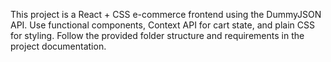 <!-- Use this file to provide workspace-specific custom instructions to Copilot. For more details, visit https://code.visualstudio.com/docs/copilot/copilot-customization#_use-a-githubcopilotinstructionsmd-file -->

This project is a React + CSS e-commerce frontend using the DummyJSON API. Use functional components, Context API for cart state, and plain CSS for styling. Follow the provided folder structure and requirements in the project documentation.
